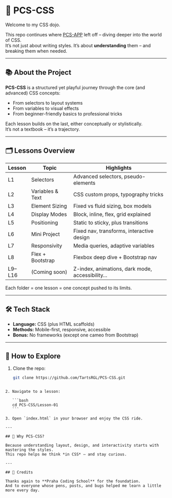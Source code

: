 # 🎨 PCS-CSS

Welcome to my CSS dojo.

This repo continues where [PCS-APP](https://github.com/TartsRGL/PCS-APP) left off – diving deeper into the world of CSS.  
It’s not just about writing styles. It’s about **understanding** them – and breaking them when needed.

---

## 📚 About the Project

**PCS-CSS** is a structured yet playful journey through the core (and advanced) CSS concepts:

* From selectors to layout systems
* From variables to visual effects
* From beginner-friendly basics to professional tricks

Each lesson builds on the last, either conceptually or stylistically.  
It’s not a textbook – it’s a trajectory.

---

## 🗂️ Lessons Overview

| Lesson | Topic | Highlights |
|--------|-------|------------|
| L1 | Selectors | Advanced selectors, pseudo-elements |
| L2 | Variables & Text | CSS custom props, typography tricks |
| L3 | Element Sizing | Fixed vs fluid sizing, box models |
| L4 | Display Modes | Block, inline, flex, grid explained |
| L5 | Positioning | Static to sticky, plus transitions |
| L6 | Mini Project | Fixed nav, transforms, interactive design |
| L7 | Responsivity | Media queries, adaptive variables |
| L8 | Flex + Bootstrap | Flexbox deep dive + Bootstrap nav |
| L9–L16 | (Coming soon) | Z-index, animations, dark mode, accessibility… |

Each folder = one lesson = one concept pushed to its limits.

---

## 🛠️ Tech Stack

* **Language:** CSS (plus HTML scaffolds)
* **Methods:** Mobile-first, responsive, accessible
* **Bonus:** No frameworks (except one cameo from Bootstrap)

---

## 🚀 How to Explore

1. Clone the repo:

   ```bash
   git clone https://github.com/TartsRGL/PCS-CSS.git
````

2. Navigate to a lesson:

   ```bash
   cd PCS-CSS/Lesson-01
   ```

3. Open `index.html` in your browser and enjoy the CSS ride.

---

## 🧠 Why PCS-CSS?

Because understanding layout, design, and interactivity starts with mastering the styles.
This repo helps me think *in CSS* – and stay curious.

---

## 🙏 Credits

Thanks again to **Praha Coding School** for the foundation.
And to everyone whose pens, posts, and bugs helped me learn a little more every day.

